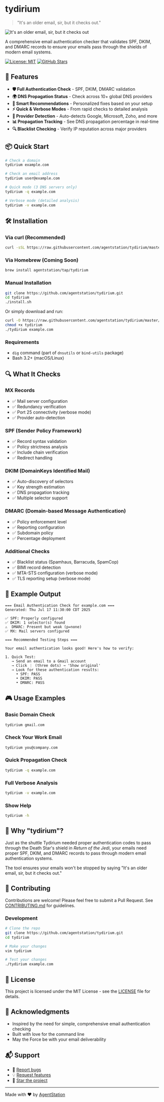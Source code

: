 # tydirium

> "It's an older email, sir, but it checks out."

![It's an older email, sir, but it checks out](assets/older-email-meme.gif)

A comprehensive email authentication checker that validates SPF, DKIM, and DMARC records to ensure your emails pass through the shields of modern email systems.

[![License: MIT](https://img.shields.io/badge/License-MIT-yellow.svg)](https://opensource.org/licenses/MIT)
[![GitHub Stars](https://img.shields.io/github/stars/agentstation/tydirium.svg)](https://github.com/agentstation/tydirium/stargazers)

## 🚀 Features

- **🛡️ Full Authentication Check** - SPF, DKIM, DMARC validation
- **🌍 DNS Propagation Status** - Check across 10+ global DNS providers
- **🎯 Smart Recommendations** - Personalized fixes based on your setup
- **⚡ Quick & Verbose Modes** - From rapid checks to detailed analysis
- **🏢 Provider Detection** - Auto-detects Google, Microsoft, Zoho, and more
- **📊 Propagation Tracking** - See DNS propagation percentage in real-time
- **🔍 Blacklist Checking** - Verify IP reputation across major providers

## 📦 Quick Start

```bash
# Check a domain
tydirium example.com

# Check an email address
tydirium user@example.com

# Quick mode (3 DNS servers only)
tydirium -q example.com

# Verbose mode (detailed analysis)
tydirium -v example.com
```

## 🛠️ Installation

### Via curl (Recommended)

```bash
curl -sSL https://raw.githubusercontent.com/agentstation/tydirium/master/install.sh | bash
```

### Via Homebrew (Coming Soon)

```bash
brew install agentstation/tap/tydirium
```

### Manual Installation

```bash
git clone https://github.com/agentstation/tydirium.git
cd tydirium
./install.sh
```

Or simply download and run:

```bash
curl -O https://raw.githubusercontent.com/agentstation/tydirium/master/tydirium
chmod +x tydirium
./tydirium example.com
```

### Requirements

- `dig` command (part of `dnsutils` or `bind-utils` package)
- Bash 3.2+ (macOS/Linux)

## 🔍 What It Checks

### MX Records
- ✅ Mail server configuration
- ✅ Redundancy verification
- ✅ Port 25 connectivity (verbose mode)
- ✅ Provider auto-detection

### SPF (Sender Policy Framework)
- ✅ Record syntax validation
- ✅ Policy strictness analysis
- ✅ Include chain verification
- ✅ Redirect handling

### DKIM (DomainKeys Identified Mail)
- ✅ Auto-discovery of selectors
- ✅ Key strength estimation
- ✅ DNS propagation tracking
- ✅ Multiple selector support

### DMARC (Domain-based Message Authentication)
- ✅ Policy enforcement level
- ✅ Reporting configuration
- ✅ Subdomain policy
- ✅ Percentage deployment

### Additional Checks
- ✅ Blacklist status (Spamhaus, Barracuda, SpamCop)
- ✅ BIMI record detection
- ✅ MTA-STS configuration (verbose mode)
- ✅ TLS reporting setup (verbose mode)

## 📸 Example Output

```
=== Email Authentication Check for example.com ===
Generated: Thu Jul 17 11:30:00 CDT 2025

✅ SPF: Properly configured
✅ DKIM: 1 selector(s) found
⚠️  DMARC: Present but weak (p=none)
✅ MX: Mail servers configured

=== Recommended Testing Steps ===

Your email authentication looks good! Here's how to verify:

1. Quick Test:
   → Send an email to a Gmail account
   → Click ⋮ (three dots) → 'Show original'
   → Look for these authentication results:
     • SPF: PASS
     • DKIM: PASS
     • DMARC: PASS
```

## 🎮 Usage Examples

### Basic Domain Check
```bash
tydirium gmail.com
```

### Check Your Work Email
```bash
tydirium you@company.com
```

### Quick Propagation Check
```bash
tydirium -q example.com
```

### Full Verbose Analysis
```bash
tydirium -v example.com
```

### Show Help
```bash
tydirium -h
```

## 🌟 Why "tydirium"?

Just as the shuttle Tydirium needed proper authentication codes to pass through the Death Star's shield in *Return of the Jedi*, your emails need proper SPF, DKIM, and DMARC records to pass through modern email authentication systems.

The tool ensures your emails won't be stopped by saying "It's an older email, sir, but it checks out."

## 🤝 Contributing

Contributions are welcome! Please feel free to submit a Pull Request. See [CONTRIBUTING.md](docs/CONTRIBUTING.md) for guidelines.

### Development

```bash
# Clone the repo
git clone https://github.com/agentstation/tydirium.git
cd tydirium

# Make your changes
vim tydirium

# Test your changes
./tydirium example.com
```

## 📝 License

This project is licensed under the MIT License - see the [LICENSE](LICENSE) file for details.

## 🙏 Acknowledgments

- Inspired by the need for simple, comprehensive email authentication checking
- Built with love for the command line
- May the Force be with your email deliverability

## 📬 Support

- 🐛 [Report bugs](https://github.com/agentstation/tydirium/issues)
- 💡 [Request features](https://github.com/agentstation/tydirium/issues)
- 🌟 [Star the project](https://github.com/agentstation/tydirium)

---

Made with ❤️ by [AgentStation](https://agentstation.ai)